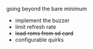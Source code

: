 going beyond the bare minimum
- implement the buzzer
- limit refresh rate
- ~~load roms from sd card~~
- configurable quirks
